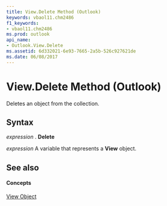 ```yaml
---
title: View.Delete Method (Outlook)
keywords: vbaol11.chm2486
f1_keywords:
- vbaol11.chm2486
ms.prod: outlook
api_name:
- Outlook.View.Delete
ms.assetid: 6d332021-6e93-7665-2a5b-526c927621de
ms.date: 06/08/2017
---
```



# View.Delete Method (Outlook)

Deletes an object from the collection.


## Syntax

 _expression_ . **Delete**

 _expression_ A variable that represents a **View** object.


## See also


#### Concepts


[View Object](view-object-outlook.md)


